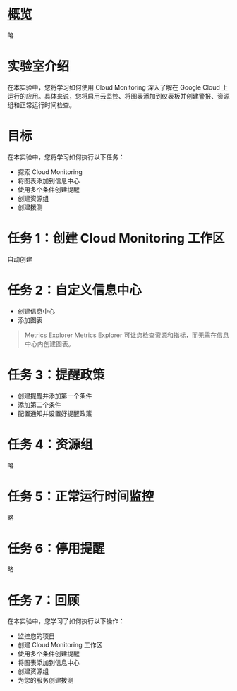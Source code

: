 # [概览](https://www.cloudskillsboost.google/course_sessions/5373246/labs/386493)
略

# 实验室介绍
在本实验中，您将学习如何使用 Cloud Monitoring 深入了解在 Google Cloud 上运行的应用。具体来说，您将启用云监控、将图表添加到仪表板并创建警报、资源组和正常运行时间检查。

# 目标
在本实验中，您将学习如何执行以下任务：
* 探索 Cloud Monitoring
* 将图表添加到信息中心
* 使用多个条件创建提醒
* 创建资源组
* 创建拨测

# 任务 1：创建 Cloud Monitoring 工作区
自动创建

# 任务 2：自定义信息中心
* 创建信息中心
* 添加图表

> Metrics Explorer
> Metrics Explorer 可让您检查资源和指标，而无需在信息中心内创建图表。

# 任务 3：提醒政策
* 创建提醒并添加第一个条件
* 添加第二个条件
* 配置通知并设置好提醒政策

# 任务 4：资源组
略

# 任务 5：正常运行时间监控
略

# 任务 6：停用提醒
略

# 任务 7：回顾
在本实验中，您学习了如何执行以下操作：
* 监控您的项目
* 创建 Cloud Monitoring 工作区
* 使用多个条件创建提醒
* 将图表添加到信息中心
* 创建资源组
* 为您的服务创建拨测
